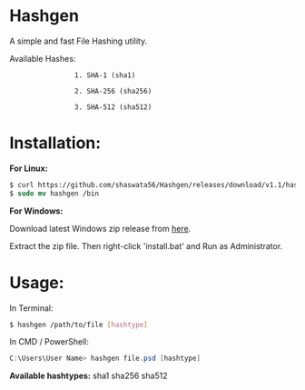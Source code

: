 # Hashgen
A simple and fast File Hashing utility.

Available Hashes:

                    1. SHA-1 (sha1)
                    
                    2. SHA-256 (sha256)
                    
                    3. SHA-512 (sha512)


# Installation:
**For Linux:**
```csh
$ curl https://github.com/shaswata56/Hashgen/releases/download/v1.1/hashgen
$ sudo mv hashgen /bin
```

**For Windows:**

Download latest Windows zip release from [here](https://github.com/shaswata56/Hashgen/releases/download/1.1/hashgen.zip).

Extract the zip file. Then right-click 'install.bat' and Run as Administrator.

# Usage:
In Terminal:
```Bash
$ hashgen /path/to/file [hashtype]
```

In CMD / PowerShell:
```powershell
C:\Users\User Name> hashgen file.psd [hashtype]
```

  **Available hashtypes:** 
    sha1
    sha256
    sha512

